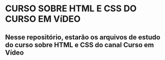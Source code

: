 # CURSO SOBRE HTML E CSS DO CURSO EM VíDEO

## Nesse repositório, estarão os arquivos de estudo do curso sobre HTML e CSS do canal Curso em Vídeo

